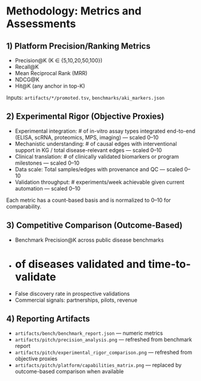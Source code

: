 # Methodology: Metrics and Assessments

## 1) Platform Precision/Ranking Metrics
- Precision@K (K ∈ {5,10,20,50,100})
- Recall@K
- Mean Reciprocal Rank (MRR)
- NDCG@K
- Hit@K (any anchor in top-K)

Inputs: `artifacts/*/promoted.tsv`, `benchmarks/aki_markers.json`

## 2) Experimental Rigor (Objective Proxies)
- Experimental integration: # of in-vitro assay types integrated end-to-end (ELISA, scRNA, proteomics, MPS, imaging) — scaled 0–10
- Mechanistic understanding: # of causal edges with interventional support in KG / total disease-relevant edges — scaled 0–10
- Clinical translation: # of clinically validated biomarkers or program milestones — scaled 0–10
- Data scale: Total samples/edges with provenance and QC — scaled 0–10
- Validation throughput: # experiments/week achievable given current automation — scaled 0–10

Each metric has a count-based basis and is normalized to 0–10 for comparability.

## 3) Competitive Comparison (Outcome-Based)
- Benchmark Precision@K across public disease benchmarks
- # of diseases validated and time-to-validate
- False discovery rate in prospective validations
- Commercial signals: partnerships, pilots, revenue

## 4) Reporting Artifacts
- `artifacts/bench/benchmark_report.json` — numeric metrics
- `artifacts/pitch/precision_analysis.png` — refreshed from benchmark report
- `artifacts/pitch/experimental_rigor_comparison.png` — refreshed from objective proxies
- `artifacts/pitch/platform/capabilities_matrix.png` — replaced by outcome-based comparison when available
